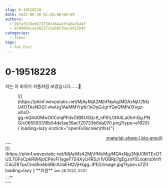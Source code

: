 ```yaml
---
slug: 0-19518228
date: 2022-06-28 01:20:06+09:00
authors:
  - 207af133edb72750f484a4f14da7b44f
  - 6599dbbcaa26237c2ab0f3becb421b45
categories:
  - Jiwon
tags:
  - Fan Post
---
```


# 0-19518228

<div class="post-container" markdown="1">
<div class="content-container md-sidebar__scrollwrap" markdown="1">

저는 이 바위가 커플처럼 보였습니다……🤨
<figure markdown="1">
![](https://phinf.wevpstatic.net/MjAyMjA2MjhfNyAg/MDAxNjU2MzU4OTAxNDQ1.vkeUg1AeMMYrpKr1oOqGJgrYQeQfMfa1Xxgz-uKsO-gg.mQhdOMwO0CxlqPFdvGtB8USQc9_nFKIL0fA4La0hrhQg.PNG/c065550316b54de1ae39ac120733b6da070.png?type=e1920){ loading=lazy onclick="openFullscreen(this)"}
</figure>


</div>
</div>

<div style="text-align: right;" markdown="1">
<a href="https://weverse.io/fromis9/fanpost/0-19518228" style="text-align: right;">:material-share:{.big-emoji}</a>
</div>
---

<div class="comments-container md-sidebar__scrollwrap" markdown="1">
<div class="comment" markdown="1">
<div class='id-container' markdown="1">
![](https://phinf.wevpstatic.net/MjAyMzA2MjVfMzMg/MDAxNjg3NjU0MTExOTU5.7GFeCpkRW4jdCPevFi1sgeF7S4XyLHRSJr1VOBRp7gEg.mY0LxqknzXmYC4oZ6TpxCmdSnAbldBctUiaEHQVjHkgg.JPEG/image.jpg?type=s72){ loading=lazy }
**<span class="artist">지원</span>** <small>Jun 28 2022, 01:21</small><br>
</div>
<div class='comment-body' markdown="1">
...ㅜ
</div>
</div>
</div>
---
